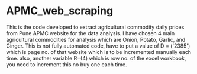 # APMC_web_scraping 
This is the code developed to extract agricultural commodity daily prices from Pune APMC website for the data analysis. 
I have chosen 4 main agricultural commodities for analysis which are Onion, Potato, Garlic, and Ginger. 
This is not fully automated code, have to put a value of D = ('2385') which is page no. of that website which is to be incremented manually each time.
also, another variable R=(4) which is row no. of the excel workbook, you need to increment this no buy one each time.
